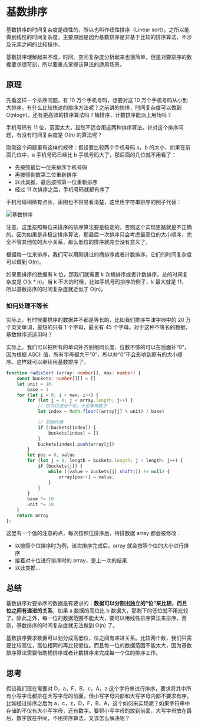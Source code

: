 # 基数排序

基数排序的时间复杂度是线性的，所以也叫作线性排序（Linear sort）。之所以能做到线性的时间复杂度，主要原因是因为基数排序是非基于比较的排序算法，不涉及元素之间的比较操作。

基数排序理解起来不难，时间、空间复杂度分析起来也很简单，但是对要排序的数据要求很苛刻，所以要重点掌握该算法的适用场景。

## 原理

先看这样一个排序问题。有 10 万个手机号码，想要对这 10 万个手机号码从小到大排序，有什么比较快速的排序方法呢？之前讲的快排，时间复杂度可以做到 O(nlogn)，还有更高效的排序算法吗？桶排序、计数排序能派上用场吗？

手机号码有 11 位，范围太大，显然不适合用这两种排序算法。针对这个排序问题，有没有时间复杂度是 O(n) 的算法呢？

刚刚这个问题里有这样的规律：假设要比较两个手机号码 a，b 的大小，如果在前面几位中，a 手机号码已经比 b 手机号码大了，那后面的几位就不用看了：

- 先按照最后一位来排序手机号码
- 再按照倒数第二位重新排序
- 以此类推，最后按照第一位重新排序
- 经过 11 次排序之后，手机号码就都有序了

手机号码稍微有点长，画图也不容易看清楚，这里用字符串排序的例子代替：

![基数排序](@imgs/df0cdbb73bd19a2d69a52c54d8b9fc0c.jpg)

注意，这里按照每位来排序的排序算法要是稳定的，否则这个实现思路就是不正确的。因为如果是非稳定排序算法，那最后一次排序只会考虑最高位的大小顺序，完全不管其他位的大小关系，那么低位的排序就完全没有意义了。

根据每一位来排序，我们可以用刚讲过的桶排序或者计数排序，它们的时间复杂度可以做到 O(n)。

如果要排序的数据有 k 位，那我们就需要 k 次桶排序或者计数排序，总的时间复杂度是 O(k * n)。当 k 不大的时候，比如手机号码排序的例子，k 最大就是 11，所以基数排序的时间复杂度就近似于 O(n)。

### 如何处理不等长

实际上，有时候要排序的数据并不都是等长的，比如我们排序牛津字典中的 20 万个英文单词，最短的只有 1 个字母，最长有 45 个字母。对于这种不等长的数据，基数排序还适用吗？

实际上，我们可以把所有的单词补齐到相同长度，位数不够的可以在后面补“0”，因为根据 ASCII 值，所有字母都大于“0”，所以补“0”不会影响到原有的大小顺序。这样就可以继续用基数排序了。

```ts
function radixSort (array: number[], max: number) {
	const buckets: number[][] = []
	let unit = 10,
		base = 1
	for (let i = 0; i < max; i++) {
		for (let j = 0; j < array.length; j++) {
			// 依次过滤出个位，十位等等数字
			let index = Math.floor((array[j] % unit) / base)

			// 初始化桶
			if (!buckets[index]) {
				buckets[index] = []
			}
			buckets[index].push(array[j])
		}
		let pos = 0, value
		for (let j = 0, length = buckets.length; j < length; j++) {
			if (buckets[j]) {
				while ((value = buckets[j].shift()) != null) {
					array[pos++] = value;
				}
			}
		}
		base *= 10
		unit *= 10
	}
	return array
};
```

这里有一个值的注意的点，每次按照位排序后，待排数据 array 都会被修改：

- 以按照个位排序时为例，该次排序完成后，array 就会按照个位的大小进行排序
- 接着对十位进行排序时的 array，是上一次的结果
- 以此类推...

## 总结

基数排序对要排序的数据是有要求的：**数据可以分割出独立的“位”来比较，而且位之间有递进的关系**，如果 a 数据的高位比 b 数据大，那剩下的低位就不用比较了。除此之外，每一位的数据范围不能太大，要可以用线性排序算法来排序，否则，基数排序的时间复杂度就无法做到 O(n) 了。

基数排序要求数据可以划分成高低位，位之间有递进关系。比较两个数，我们只需要比较高位，高位相同的再比较低位。而且每一位的数据范围不能太大，因为基数排序算法需要借助桶排序或者计数排序来完成每一个位的排序工作。

## 思考

假设我们现在需要对 D，a，F，B，c，A，z 这个字符串进行排序，要求将其中所有小写字母都排在大写字母的前面，但小写字母内部和大写字母内部不要求有序。比如经过排序之后为 a，c，z，D，F，B，A，这个如何来实现呢？如果字符串中存储的不仅有大小写字母，还有数字。要将小写字母的放到前面，大写字母放在最后，数字放在中间，不用排序算法，又该怎么解决呢？
